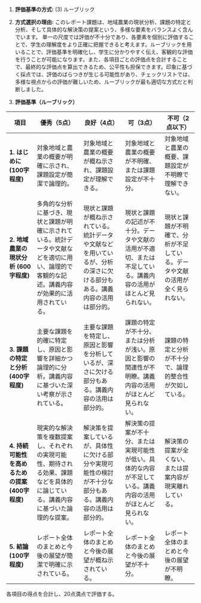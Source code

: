 1. **評価基準の方式:** (3) ルーブリック

2. **方式選択の理由:** このレポート課題は、地域農業の現状分析、課題の特定と分析、そして具体的な解決策の提案という、多様な要素をバランスよく含んでいます。  単一の尺度では評価が不十分であり、各要素を個別に評価することで、学生の理解度をより正確に把握できると考えます。ルーブリックを用いることで、評価基準を明確化し、学生に分かりやすく伝え、客観的な評価を行うことが可能になります。また、各項目ごとの評価点を合計することで、最終的な評価点を算出できるため、公平性も担保できます。印象に基づく採点では、評価のばらつきが生じる可能性があり、チェックリストでは、多様な視点からの評価が難しいため、ルーブリックが最も適切な方式だと判断しました。


3. **評価基準（ルーブリック）**

| 項目 | 優秀（5点） | 良好（4点） | 可（3点） | 不可（2点以下） |
|---|---|---|---|---|
| **1. はじめに (100字程度)** | 対象地域と農業の概要が明確に示され、課題設定が簡潔で論理的。 | 対象地域と農業の概要が概ね示され、課題設定が理解できる。 | 対象地域と農業の概要が不明確、または課題設定が不十分。 | 対象地域と農業の概要、課題設定が不明瞭で理解できない。 |
| **2. 地域農業の現状分析 (600字程度)** | 多角的な分析に基づき、現状と課題が明確に示されている。統計データや文献などを適切に用い、論理的で客観的な記述。講義内容が効果的に活用されている。 | 現状と課題が概ね示されている。統計データや文献などを用いているが、分析の深さに欠ける部分もある。講義内容の活用は部分的。 | 現状と課題の記述が不十分。データや文献の活用が不適切、または不足している。講義内容の活用がほとんど見られない。 | 現状と課題が不明確で、分析が不足している。データや文献の活用が全く見られない。 |
| **3. 課題の特定と分析 (400字程度)** | 主要な課題を的確に特定し、原因と影響を詳細かつ論理的に分析。講義内容に基づいた深い考察が示されている。 | 主要な課題を特定し、原因と影響を分析しているが、深さに欠ける部分もある。講義内容の活用は部分的。 | 課題の特定が不十分、または分析が浅い。原因と影響の関連性が不明瞭。講義内容の活用がほとんど見られない。 | 課題の特定と分析が不十分で、論理的整合性が欠如している。 |
| **4. 持続可能性を高めるための提案 (400字程度)** | 現実的な解決策を複数提案し、それぞれの実現可能性、期待される効果、課題などを具体的に論じている。講義内容に基づいた論理的な提案。 | 解決策を提案しているが、具体性に欠ける部分や実現可能性の検討が不十分な部分もある。講義内容の活用は部分的。 | 解決策の提案が不十分、または実現可能性が低い。具体的な内容が不足している。講義内容の活用がほとんど見られない。 | 解決策の提案が全くない、または提案内容が現実離れしている。 |
| **5. 結論 (100字程度)** | レポート全体のまとめと今後の展望が簡潔で明確に示されている。 | レポート全体のまとめと今後の展望が概ね示されている。 | レポート全体のまとめと今後の展望が不十分。 | レポート全体のまとめと今後の展望が不明瞭。 |


各項目の得点を合計し、20点満点で評価する。
